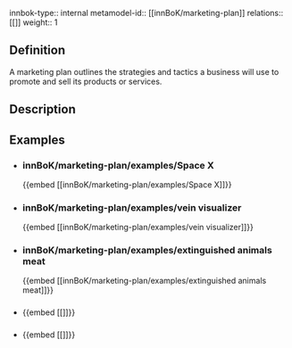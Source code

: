 
innbok-type:: internal
metamodel-id:: [[innBoK/marketing-plan]]
relations:: [[]]
weight:: 1

## Definition
A marketing plan outlines the strategies and tactics a business will use to promote and sell its products or services.
## Description
## Examples
- ### innBoK/marketing-plan/examples/Space X
	{{embed [[innBoK/marketing-plan/examples/Space X]]}}
- ### innBoK/marketing-plan/examples/vein visualizer
	{{embed [[innBoK/marketing-plan/examples/vein visualizer]]}}
- ### innBoK/marketing-plan/examples/extinguished animals meat
	{{embed [[innBoK/marketing-plan/examples/extinguished animals meat]]}}
- ### 
	{{embed [[]]}}
- ### 
	{{embed [[]]}}


